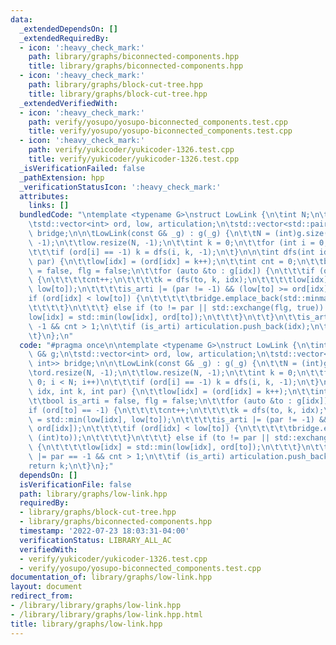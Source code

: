 ```yaml
---
data:
  _extendedDependsOn: []
  _extendedRequiredBy:
  - icon: ':heavy_check_mark:'
    path: library/graphs/biconnected-components.hpp
    title: library/graphs/biconnected-components.hpp
  - icon: ':heavy_check_mark:'
    path: library/graphs/block-cut-tree.hpp
    title: library/graphs/block-cut-tree.hpp
  _extendedVerifiedWith:
  - icon: ':heavy_check_mark:'
    path: verify/yosupo/yosupo-biconnected_components.test.cpp
    title: verify/yosupo/yosupo-biconnected_components.test.cpp
  - icon: ':heavy_check_mark:'
    path: verify/yukicoder/yukicoder-1326.test.cpp
    title: verify/yukicoder/yukicoder-1326.test.cpp
  _isVerificationFailed: false
  _pathExtension: hpp
  _verificationStatusIcon: ':heavy_check_mark:'
  attributes:
    links: []
  bundledCode: "\ntemplate <typename G>\nstruct LowLink {\n\tint N;\n\tconst G& g;\n\
    \tstd::vector<int> ord, low, articulation;\n\tstd::vector<std::pair<int, int>>\
    \ bridge;\n\n\tLowLink(const G& _g) : g(_g) {\n\t\tN = (int)g.size();\n\t\tord.resize(N,\
    \ -1);\n\t\tlow.resize(N, -1);\n\t\tint k = 0;\n\t\tfor (int i = 0; i < N; i++)\n\
    \t\t\tif (ord[i] == -1) k = dfs(i, k, -1);\n\t}\n\n\tint dfs(int idx, int k, int\
    \ par) {\n\t\tlow[idx] = (ord[idx] = k++);\n\t\tint cnt = 0;\n\t\tbool is_arti\
    \ = false, flg = false;\n\t\tfor (auto &to : g[idx]) {\n\t\t\tif (ord[to] == -1)\
    \ {\n\t\t\t\tcnt++;\n\t\t\t\tk = dfs(to, k, idx);\n\t\t\t\tlow[idx] = std::min(low[idx],\
    \ low[to]);\n\t\t\t\tis_arti |= (par != -1) && (low[to] >= ord[idx]);\n\t\t\t\t\
    if (ord[idx] < low[to]) {\n\t\t\t\t\tbridge.emplace_back(std::minmax(idx, (int)to));\n\
    \t\t\t\t}\n\t\t\t} else if (to != par || std::exchange(flg, true)) {\n\t\t\t\t\
    low[idx] = std::min(low[idx], ord[to]);\n\t\t\t}\n\t\t}\n\t\tis_arti |= par ==\
    \ -1 && cnt > 1;\n\t\tif (is_arti) articulation.push_back(idx);\n\t\treturn k;\n\
    \t}\n};\n"
  code: "#pragma once\n\ntemplate <typename G>\nstruct LowLink {\n\tint N;\n\tconst\
    \ G& g;\n\tstd::vector<int> ord, low, articulation;\n\tstd::vector<std::pair<int,\
    \ int>> bridge;\n\n\tLowLink(const G& _g) : g(_g) {\n\t\tN = (int)g.size();\n\t\
    \tord.resize(N, -1);\n\t\tlow.resize(N, -1);\n\t\tint k = 0;\n\t\tfor (int i =\
    \ 0; i < N; i++)\n\t\t\tif (ord[i] == -1) k = dfs(i, k, -1);\n\t}\n\n\tint dfs(int\
    \ idx, int k, int par) {\n\t\tlow[idx] = (ord[idx] = k++);\n\t\tint cnt = 0;\n\
    \t\tbool is_arti = false, flg = false;\n\t\tfor (auto &to : g[idx]) {\n\t\t\t\
    if (ord[to] == -1) {\n\t\t\t\tcnt++;\n\t\t\t\tk = dfs(to, k, idx);\n\t\t\t\tlow[idx]\
    \ = std::min(low[idx], low[to]);\n\t\t\t\tis_arti |= (par != -1) && (low[to] >=\
    \ ord[idx]);\n\t\t\t\tif (ord[idx] < low[to]) {\n\t\t\t\t\tbridge.emplace_back(std::minmax(idx,\
    \ (int)to));\n\t\t\t\t}\n\t\t\t} else if (to != par || std::exchange(flg, true))\
    \ {\n\t\t\t\tlow[idx] = std::min(low[idx], ord[to]);\n\t\t\t}\n\t\t}\n\t\tis_arti\
    \ |= par == -1 && cnt > 1;\n\t\tif (is_arti) articulation.push_back(idx);\n\t\t\
    return k;\n\t}\n};"
  dependsOn: []
  isVerificationFile: false
  path: library/graphs/low-link.hpp
  requiredBy:
  - library/graphs/block-cut-tree.hpp
  - library/graphs/biconnected-components.hpp
  timestamp: '2022-07-23 18:03:31-04:00'
  verificationStatus: LIBRARY_ALL_AC
  verifiedWith:
  - verify/yukicoder/yukicoder-1326.test.cpp
  - verify/yosupo/yosupo-biconnected_components.test.cpp
documentation_of: library/graphs/low-link.hpp
layout: document
redirect_from:
- /library/library/graphs/low-link.hpp
- /library/library/graphs/low-link.hpp.html
title: library/graphs/low-link.hpp
---
```

